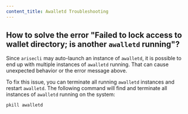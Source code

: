 ```yaml
---
content_title: Awalletd Troubleshooting
---
```


## How to solve the error "Failed to lock access to wallet directory; is another `awalletd` running"?

Since `arisecli` may auto-launch an instance of `awalletd`, it is possible to end up with multiple instances of `awalletd` running. That can cause unexpected behavior or the error message above.

To fix this issue, you can terminate all running `awalletd` instances and restart `awalletd`. The following command will find and terminate all instances of `awalletd` running on the system:

```sh
pkill awalletd
```
